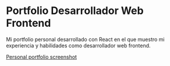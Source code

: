 # Portfolio Desarrollador Web Frontend

Mi portfolio personal desarrollado con React en el que muestro mi experiencia y habilidades como desarrollador web frontend.

[Personal portfolio screenshot](./assets/image.png)
